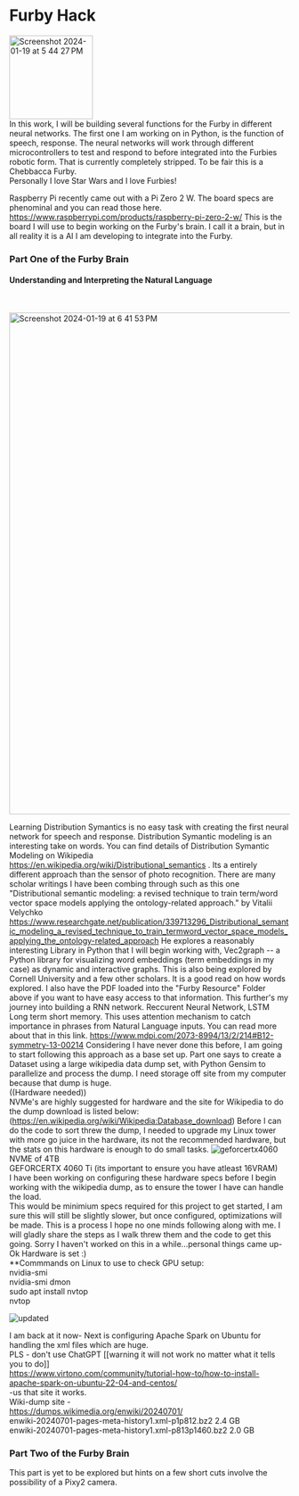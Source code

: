 <h1>Furby Hack</h1>

<img width="150" alt="Screenshot 2024-01-19 at 5 44 27 PM" src="https://github.com/JessicaWoods03/Furby_Hack/assets/48572600/5b32e71a-8b3d-4d74-b2c4-89a386e456e7"><br>
In this work, I will be building several functions for the Furby in different neural networks. The first one I am working on in Python, is the function of speech, response. The neural networks will work through different microcontrollers to test and respond to before integrated into the Furbies robotic form. That is currently completely stripped. To be fair this is a Chebbacca Furby. <br>
Personally I love Star Wars and I love Furbies!<br>

Raspberry Pi recently came out with a Pi Zero 2 W. The board specs are phenominal and you can read those here.  https://www.raspberrypi.com/products/raspberry-pi-zero-2-w/ This is the board I will use to begin working on the Furby's brain. I call it a brain, but in all reality it is a AI I am developing to integrate into the Furby.
<h3><b>Part One of the Furby Brain<br></b></h3>
<h4></b>Understanding and Interpreting the Natural Language</h4><br>

<img width="900" alt="Screenshot 2024-01-19 at 6 41 53 PM" src="https://github.com/JessicaWoods03/Furby_Hack/assets/48572600/3cfe6cde-d5bf-42a5-8b27-b8cec4b13a15"><br>

Learning Distribution Symantics is no easy task with creating the first neural network for speech and response. Distribution Symantic modeling is an interesting take on words. You can find details of Distribution Symantic Modeling on Wikipedia https://en.wikipedia.org/wiki/Distributional_semantics . Its a entirely different approach than the sensor of photo recognition. There are many scholar writings I have been combing through such as this one "Distributional semantic modeling: a revised technique to train term/word vector space models applying the ontology-related approach." by Vitalii Velychko<br> https://www.researchgate.net/publication/339713296_Distributional_semantic_modeling_a_revised_technique_to_train_termword_vector_space_models_applying_the_ontology-related_approach 
He explores a reasonably interesting Library in Python that I will begin working with, Vec2graph -- a Python library for visualizing word embeddings (term embeddings in my case) as dynamic and interactive graphs. This is also being explored by Cornell University and a few other scholars. It is a good read on how words explored. I also have the PDF loaded into the "Furby Resource" Folder above if you want to have easy access to that information. This further's my journey into building a RNN network. Reccurent Neural Network, LSTM Long term short memory. This uses attention mechanism to catch importance in phrases from Natural Language inputs. You can read more about that in this link. https://www.mdpi.com/2073-8994/13/2/214#B12-symmetry-13-00214
Considering I have never done this before, I am going to start following this approach as a base set up. Part one says to create a Dataset using a large wikipedia data dump set, with Python Gensim to parallelize and process the dump. I need storage off site from my computer because that dump is huge.<br> ((Hardware needed))<br>
NVMe's are highly suggested for hardware and the site for Wikipedia to do the dump download is listed below:
(https://en.wikipedia.org/wiki/Wikipedia:Database_download)
Before I can do the code to sort threw the dump, I needed to upgrade my Linux tower with more go juice in the hardware, its not the recommended hardware, but the stats on this hardware is enough to do small tasks.
![geforcertx4060](https://github.com/JessicaWoods03/Furby_Hack/assets/48572600/acce7fde-e433-44a4-91a0-b290dbecd041)
NVME of 4TB<br>
GEFORCERTX 4060 Ti (its important to ensure you have atleast 16VRAM) <br>
I have been working on configuring these hardware specs before I begin working with the wikipedia dump, as to ensure the tower I have can handle the load.<br>
This would be minimium specs required for this project to get started, I am sure this will still be slightly slower, but once configured, optimizations will be made.
This is a process I hope no one minds following along with me. I will gladly share the steps as I walk threw them and the code to get this going.
Sorry I haven't worked on this in a while...personal things came up-<br>
Ok Hardware is set :) <br>
**Commmands on Linux to use to check GPU setup:<br>
nvidia-smi<br>
nvidia-smi dmon<br>
sudo apt install nvtop<br>
nvtop<br>

![updated](https://github.com/user-attachments/assets/989b78ac-31aa-4855-9ebc-4f4bdb09d241)

I am back at it now-
Next is configuring Apache Spark on Ubuntu for handling the xml files which are huge.<br>
PLS - don't use ChatGPT [[warning it will not work no matter what it tells you to do]]<br>
https://www.virtono.com/community/tutorial-how-to/how-to-install-apache-spark-on-ubuntu-22-04-and-centos/ <br>
-us that site it works.<br>
Wiki-dump site - <br>
https://dumps.wikimedia.org/enwiki/20240701/
<br>
enwiki-20240701-pages-meta-history1.xml-p1p812.bz2 2.4 GB <br>
enwiki-20240701-pages-meta-history1.xml-p813p1460.bz2 2.0 GB <br>
<h3>Part Two of the Furby Brain</h3> 
This part is yet to be explored but hints on a few short cuts involve the possibility of a Pixy2 camera.

